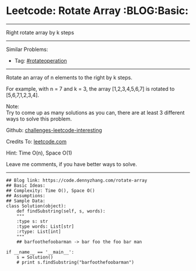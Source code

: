 
# Leetcode: Rotate Array     :BLOG:Basic:

---

Right rotate array by k steps  

---

Similar Problems:  

-   Tag: [#rotateoperation](https://code.dennyzhang.com/tag/rotateoperation)

---

Rotate an array of n elements to the right by k steps.  

For example, with n = 7 and k = 3, the array [1,2,3,4,5,6,7] is rotated to [5,6,7,1,2,3,4].  

Note:  
Try to come up as many solutions as you can, there are at least 3 different ways to solve this problem.  

Github: [challenges-leetcode-interesting](https://github.com/DennyZhang/challenges-leetcode-interesting/tree/master/problems/rotate-array)  

Credits To: [leetcode.com](https://leetcode.com/problems/rotate-array/description/)  

Hint: Time O(n), Space O(1)  

Leave me comments, if you have better ways to solve.  

---

    ## Blog link: https://code.dennyzhang.com/rotate-array
    ## Basic Ideas:
    ## Complexity: Time O(), Space O()
    ## Assumptions:
    ## Sample Data:
    class Solution(object):
        def findSubstring(self, s, words):
    	"""
    	:type s: str
    	:type words: List[str]
    	:rtype: List[int]
    	"""
    	## barfoothefoobarman -> bar foo the foo bar man
    
    if __name__ == '__main__':
        s = Solution()
        # print s.findSubstring("barfoothefoobarman")

